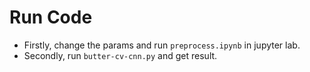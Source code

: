# Run Code
* Firstly, change the params and run ```preprocess.ipynb``` in jupyter lab.
* Secondly, run ```butter-cv-cnn.py``` and get result.
